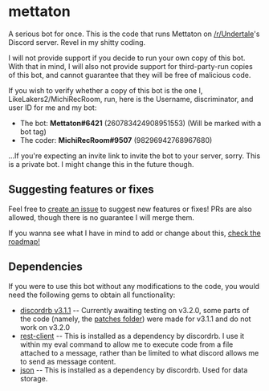 # mettaton
A serious bot for once. This is the code that runs Mettaton on [/r/Undertale](https://discord.gg/undertale)'s Discord server. Revel in my shitty coding.

I will not provide support if you decide to run your own copy of this bot. With that in mind, I will also not provide support for third-party-run copies of this bot, and cannot guarantee that they will be free of malicious code.

If you wish to verify whether a copy of this bot is the one I, LikeLakers2/MichiRecRoom, run, here is the Username, discriminator, and user ID for me and my bot:

* The bot: **Mettaton#6421** (260783424908951553) (Will be marked with a bot tag)
* The coder: **MichiRecRoom#9507** (98296942768967680)

...If you're expecting an invite link to invite the bot to your server, sorry. This is a private bot. I might change this in the future though.

## Suggesting features or fixes
Feel free to [create an issue](https://github.com/LikeLakers2/mettaton/issues/new) to suggest new features or fixes! PRs are also allowed, though there is no guarantee I will merge them.

If you wanna see what I have in mind to add or change about this, [check the roadmap!](https://github.com/LikeLakers2/mettaton/projects/1)

## Dependencies
If you were to use this bot without any modifications to the code, you would need the following gems to obtain all functionality:

* [discordrb v3.1.1](https://rubygems.org/gems/discordrb/versions/3.1.1) -- Currently awaiting testing on v3.2.0, some parts of the code (namely, the [patches folder](/patching)) were made for v3.1.1 and do not work on v3.2.0
* [rest-client](https://rubygems.org/gems/rest-client) -- This is installed as a dependency by discordrb. I use it within my eval command to allow me to execute code from a file attached to a message, rather than be limited to what discord allows me to send as message content.
* [json](https://rubygems.org/gems/json) -- This is installed as a dependency by discordrb. Used for data storage.
